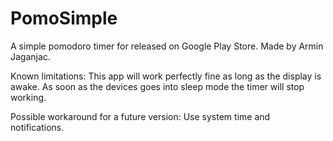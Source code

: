 # PomoSimple

A simple pomodoro timer for released on Google Play Store. Made by Armin Jaganjac.

Known limitations: This app will work perfectly fine as long as the display is awake. As soon as the devices goes into sleep mode the timer will stop working.

Possible workaround for a future version: Use system time and notifications.
